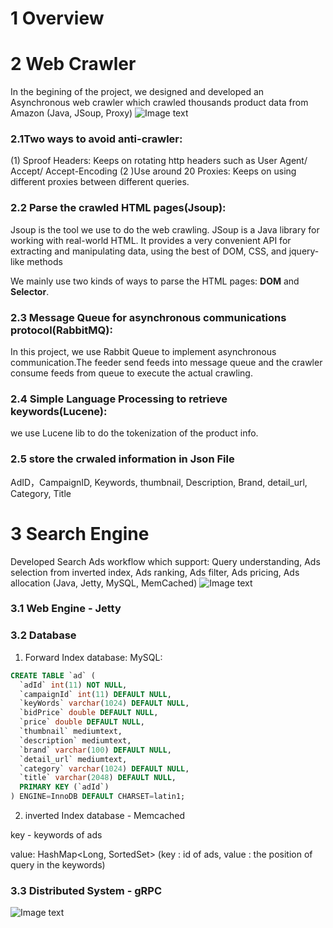 # 1 Overview 
 
# 2 Web Crawler
In the begining of the project, we designed and developed an Asynchronous web crawler which crawled thousands product data from Amazon (Java, JSoup, Proxy)
![Image text](https://github.com/PeterPei666/SearchAds/blob/2117a90aac73e98f4ed8220bd8661d2f2c58c556/img/Web%20Crawler.png)

### 2.1Two ways to avoid anti-crawler:

(1) Sproof Headers: Keeps on rotating http headers such as User Agent/ Accept/ Accept-Encoding
(2 )Use around 20 Proxies: Keeps on using different proxies between different queries.

### 2.2 Parse the crawled HTML pages(Jsoup):

Jsoup is the tool we use to do the web crawling. JSoup is a Java library for working with real-world HTML. It provides a very convenient API for extracting and manipulating data, using the best of DOM, CSS, and jquery-like methods

We mainly use two kinds of ways to parse the HTML pages: **DOM** and **Selector**.


### 2.3 Message Queue for asynchronous communications protocol(RabbitMQ):

In this project, we use Rabbit Queue to implement asynchronous communication.The feeder send feeds into message queue and the crawler consume feeds from queue to execute the actual crawling.

### 2.4 Simple Language Processing to retrieve keywords(Lucene):

we use Lucene lib to do the tokenization of the product info.

### 2.5 store the crwaled information in Json File

AdID，CampaignID, Keywords, thumbnail, Description, Brand, detail_url, Category, Title

     
# 3 Search Engine

Developed Search Ads workflow which support: Query understanding, Ads selection from inverted index, Ads ranking, Ads filter, Ads pricing, Ads allocation (Java, Jetty, MySQL, MemCached)
![Image text](https://github.com/PeterPei666/SearchAds/blob/master/img/Ads_Engine.png)

### 3.1 Web Engine - Jetty

### 3.2 Database

1. Forward Index database: MySQL:
```sql
CREATE TABLE `ad` (
  `adId` int(11) NOT NULL,
  `campaignId` int(11) DEFAULT NULL,
  `keyWords` varchar(1024) DEFAULT NULL,
  `bidPrice` double DEFAULT NULL,
  `price` double DEFAULT NULL,
  `thumbnail` mediumtext,
  `description` mediumtext,
  `brand` varchar(100) DEFAULT NULL,
  `detail_url` mediumtext,
  `category` varchar(1024) DEFAULT NULL,
  `title` varchar(2048) DEFAULT NULL,
  PRIMARY KEY (`adId`)
) ENGINE=InnoDB DEFAULT CHARSET=latin1;

```

2. inverted Index database - Memcached

key - keywords of ads

value: HashMap<Long, SortedSet<Integer>> (key : id of ads, value : the position of query in the keywords)
### 3.3 Distributed System - gRPC
 
![Image text](https://github.com/PeterPei666/SearchAds/blob/master/img/gRPC.png)
